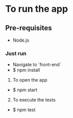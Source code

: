 # To run the app
## Pre-requisites
- Node.js
### Just run
- Navigate to \`front-end\`
- $ npm install
1. To open the app
- $ npm start
2. To execute the tests
- $ npm test
